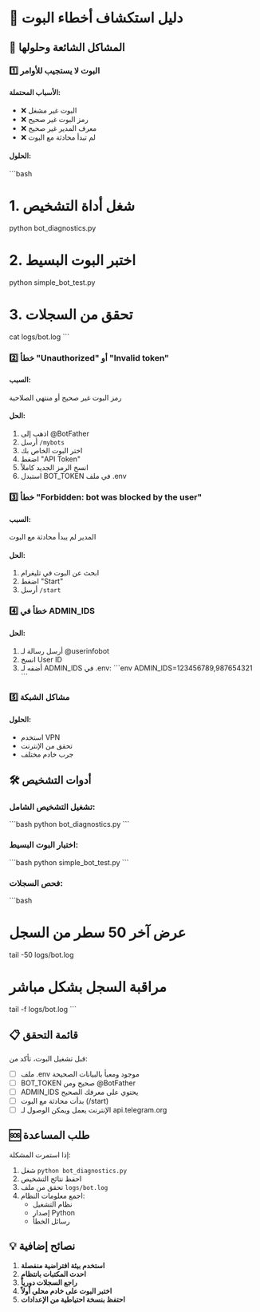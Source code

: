 # 🔧 دليل استكشاف أخطاء البوت

## 🚨 المشاكل الشائعة وحلولها

### 1️⃣ البوت لا يستجيب للأوامر

#### الأسباب المحتملة:
- ❌ البوت غير مشغل
- ❌ رمز البوت غير صحيح
- ❌ معرف المدير غير صحيح
- ❌ لم تبدأ محادثة مع البوت

#### الحلول:
\`\`\`bash
# 1. شغل أداة التشخيص
python bot_diagnostics.py

# 2. اختبر البوت البسيط
python simple_bot_test.py

# 3. تحقق من السجلات
cat logs/bot.log
\`\`\`

### 2️⃣ خطأ "Unauthorized" أو "Invalid token"

#### السبب:
رمز البوت غير صحيح أو منتهي الصلاحية

#### الحل:
1. اذهب إلى @BotFather
2. أرسل `/mybots`
3. اختر البوت الخاص بك
4. اضغط "API Token"
5. انسخ الرمز الجديد كاملاً
6. استبدل BOT_TOKEN في ملف .env

### 3️⃣ خطأ "Forbidden: bot was blocked by the user"

#### السبب:
المدير لم يبدأ محادثة مع البوت

#### الحل:
1. ابحث عن البوت في تليغرام
2. اضغط "Start"
3. أرسل `/start`

### 4️⃣ خطأ في ADMIN_IDS

#### الحل:
1. أرسل رسالة لـ @userinfobot
2. انسخ User ID
3. أضفه لـ ADMIN_IDS في .env:
\`\`\`env
ADMIN_IDS=123456789,987654321
\`\`\`

### 5️⃣ مشاكل الشبكة

#### الحلول:
- استخدم VPN
- تحقق من الإنترنت
- جرب خادم مختلف

## 🛠️ أدوات التشخيص

### تشغيل التشخيص الشامل:
\`\`\`bash
python bot_diagnostics.py
\`\`\`

### اختبار البوت البسيط:
\`\`\`bash
python simple_bot_test.py
\`\`\`

### فحص السجلات:
\`\`\`bash
# عرض آخر 50 سطر من السجل
tail -50 logs/bot.log

# مراقبة السجل بشكل مباشر
tail -f logs/bot.log
\`\`\`

## 📋 قائمة التحقق

قبل تشغيل البوت، تأكد من:

- [ ] ملف .env موجود ومعبأ بالبيانات الصحيحة
- [ ] BOT_TOKEN صحيح ومن @BotFather
- [ ] ADMIN_IDS يحتوي على معرفك الصحيح
- [ ] بدأت محادثة مع البوت (/start)
- [ ] الإنترنت يعمل ويمكن الوصول لـ api.telegram.org

## 🆘 طلب المساعدة

إذا استمرت المشكلة:

1. شغل `python bot_diagnostics.py`
2. احفظ نتائج التشخيص
3. تحقق من ملف `logs/bot.log`
4. اجمع معلومات النظام:
   - نظام التشغيل
   - إصدار Python
   - رسائل الخطأ

## 💡 نصائح إضافية

1. **استخدم بيئة افتراضية منفصلة**
2. **احدث المكتبات بانتظام**
3. **راجع السجلات دورياً**
4. **اختبر البوت على خادم محلي أولاً**
5. **احتفظ بنسخة احتياطية من الإعدادات**
